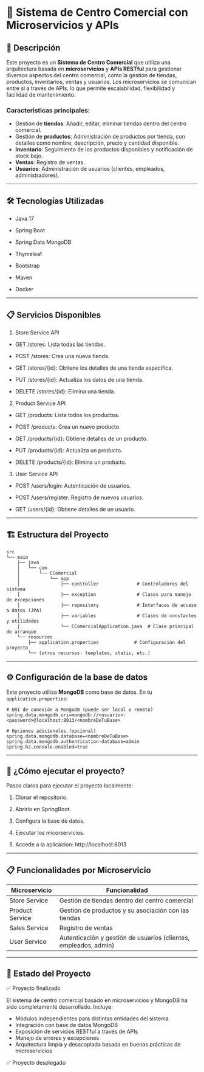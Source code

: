 # 🏬 Sistema de Centro Comercial con Microservicios y APIs

## 🚀 Descripción

Este proyecto es un **Sistema de Centro Comercial** que utiliza una arquitectura basada en **microservicios** y **APIs RESTful** para gestionar diversos aspectos del centro comercial, como la gestión de tiendas, productos, inventarios, ventas y usuarios. Los microservicios se comunican entre sí a través de APIs, lo que permite escalabilidad, flexibilidad y facilidad de mantenimiento.

### **Características principales**:
- Gestión de **tiendas**: Añadir, editar, eliminar tiendas dentro del centro comercial.
- Gestión de **productos**: Administración de productos por tienda, con detalles como nombre, descripción, precio y cantidad disponible.
- **Inventario**: Seguimiento de los productos disponibles y notificación de stock bajo.
- **Ventas**: Registro de ventas.
- **Usuarios**: Administración de usuarios (clientes, empleados, administradores).

---
## 🛠️ Tecnologías Utilizadas

- Java 17

- Spring Boot

- Spring Data MongoDB

- Thymeleaf

- Bootstrap

- Maven

- Docker 

---

## 📋 Servicios Disponibles
1. Store Service API
- GET /stores: Lista todas las tiendas.

- POST /stores: Crea una nueva tienda.

- GET /stores/{id}: Obtiene los detalles de una tienda específica.

- PUT /stores/{id}: Actualiza los datos de una tienda.

- DELETE /stores/{id}: Elimina una tienda.

2. Product Service API
- GET /products: Lista todos los productos.

- POST /products: Crea un nuevo producto.

- GET /products/{id}: Obtiene detalles de un producto.

- PUT /products/{id}: Actualiza un producto.

- DELETE /products/{id}: Elimina un producto.

3. User Service API
- POST /users/login: Autenticación de usuarios.

- POST /users/register: Registro de nuevos usuarios.

- GET /users/{id}: Obtiene detalles de un usuario.

---

## 🏗️ Estructura del Proyecto

```plaintext
src
└── main
    ├── java
    │   └── com
    │       └── CComercial
    │           └── app
    │               ├── controller              # Controladores del sistema
    │               ├── exception               # Clases para manejo de excepciones
    │               ├── repository              # Interfaces de acceso a datos (JPA)
    │               ├── variables               # Clases de constantes y utilidades
    │               └── CComercialApplication.java  # Clase principal de arranque
    └── resources
        ├── application.properties             # Configuración del proyecto
        └── (otros recursos: templates, static, etc.)
```
---

## ⚙️ Configuración de la base de datos

Este proyecto utiliza **MongoDB** como base de datos. En tu `application.properties`:

```properties
# URI de conexión a MongoDB (puede ser local o remoto)
spring.data.mongodb.uri=mongodb://<usuario>:<password>@localhost:8013/<nombreDeTuBase>

# Opciones adicionales (opcional)
spring.data.mongodb.database=<nombreDeTuBase>
spring.data.mongodb.authentication-database=admin
spring.h2.console.enabled=true

```
---

## 🚀 ¿Cómo ejecutar el proyecto?
Pasos claros para ejecutar el proyecto localmente:

1. Clonar el repositorio.

2. Abrirlo en SpringBoot.

3. Configura la base de datos.

4. Ejecutar los micorservicios.

5. Accede a la aplicacion: http://localhost:8013
   
---

## 📋 Funcionalidades por Microservicio

| Microservicio | Funcionalidad |
|---------------|---------------|
| Store Service | Gestión de tiendas dentro del centro comercial|
| Product Service | Gestión de productos y su asociación con las tiendas |
| Sales Service | Registro de ventas |
| User Service | Autenticación y gestión de usuarios (clientes, empleados, admin) |

---

## 📌 Estado del Proyecto

✅ Proyecto finalizado

El sistema de centro comercial basado en microservicios y MongoDB ha sido completamente desarrollado. Incluye:

- Módulos independientes para distintas entidades del sistema
- Integración con base de datos MongoDB
- Exposición de servicios RESTful a través de APIs
- Manejo de errores y excepciones
- Arquitectura limpia y desacoplada basada en buenas prácticas de microservicios

✅ Proyecto desplegado

